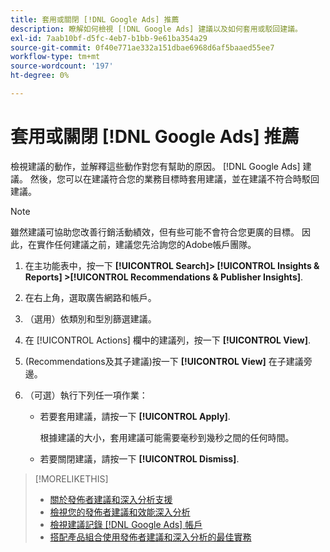 ```yaml
---
title: 套用或關閉 [!DNL Google Ads] 推薦
description: 瞭解如何檢視 [!DNL Google Ads] 建議以及如何套用或駁回建議。
exl-id: 7aab10bf-d5fc-4eb7-b1bb-9e61ba354a29
source-git-commit: 0f40e771ae332a151dbae6968d6af5baaed55ee7
workflow-type: tm+mt
source-wordcount: '197'
ht-degree: 0%

---
```


# 套用或關閉 [!DNL Google Ads] 推薦

檢視建議的動作，並解釋這些動作對您有幫助的原因。 [!DNL Google Ads] 建議。 然後，您可以在建議符合您的業務目標時套用建議，並在建議不符合時駁回建議。

>[!NOTE]
>
>雖然建議可協助您改善行銷活動績效，但有些可能不會符合您更廣的目標。 因此，在實作任何建議之前，建議您先洽詢您的Adobe帳戶團隊。

1. 在主功能表中，按一下 **[!UICONTROL Search]> [!UICONTROL Insights & Reports] >[!UICONTROL Recommendations & Publisher Insights]**.

1. 在右上角，選取廣告網路和帳戶。

1. （選用）依類別和型別篩選建議。

1. 在 [!UICONTROL Actions] 欄中的建議列，按一下 **[!UICONTROL View]**.

1. (Recommendations及其子建議)按一下 **[!UICONTROL View]** 在子建議旁邊。

1. （可選）執行下列任一項作業：

   * 若要套用建議，請按一下 **[!UICONTROL Apply]**.

     根據建議的大小，套用建議可能需要毫秒到幾秒之間的任何時間。

   * 若要關閉建議，請按一下 **[!UICONTROL Dismiss]**.

>[!MORELIKETHIS]
>
>* [關於發佈者建議和深入分析支援](recommendation-support.md)
>* [檢視您的發佈者建議和效能深入分析](recommendation-view.md)
>* [檢視建議記錄 [!DNL Google Ads] 帳戶](google-recommendation-view-log.md)
>* [搭配產品組合使用發佈者建議和深入分析的最佳實務](recommendation-best-practices.md)
